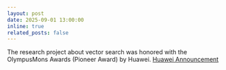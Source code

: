 ```yaml
---
layout: post
date: 2025-09-01 13:00:00
inline: true
related_posts: false
---
```

The research project about vector search was honored with the OlympusMons Awards (Pioneer Award) by Huawei. [Huawei Announcement](https://e.huawei.com/cn/topic/storage/olympus-mons-awards-2024#:~:text=200%2C000%E4%BA%BA%E6%B0%91%E5%B8%81-,%E8%8E%B7%E5%A5%96%E6%88%90%E6%9E%9C%EF%BC%9A,%E9%9D%A2%E5%90%91,-%E5%A4%9A%E6%A8%A1%E6%80%81)
